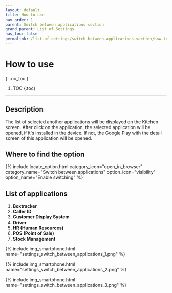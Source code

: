 ```yaml
---
layout: default
title: How to use
nav_order: 1
parent: Switch between applications section
grand_parent: List of Settings
has_toc: false
permalink: /list-of-settings/switch-between-applications-section/how-to-use
---
```


# How to use
{: .no_toc }

1. TOC
{:toc}

---

## Description
The list of selected another applications will be displayed on the Kitchen screen. After click on the application, the selected application will be opened, if it's installed in the device. If not, the Google Play with the detail screen of this application will be opened.

## Where to find the option
{% include locate_option.html category_icon="open_in_browser" category_name="Switch between applications" option_icon="visibility" option_name="Enable switching" %}

## List of applications
1. **Boxtracker**
1. **Caller ID**
1. **Customer Display System**
1. **Driver**
1. **HR (Human Resources)**
1. **POS (Point of Sale)**
1. **Stock Management**

{% include img_smartphone.html name="settings_switch_between_applications_1.png" %}

{% include img_smartphone.html name="settings_switch_between_applications_2.png" %}

{% include img_smartphone.html name="settings_switch_between_applications_3.png" %}
